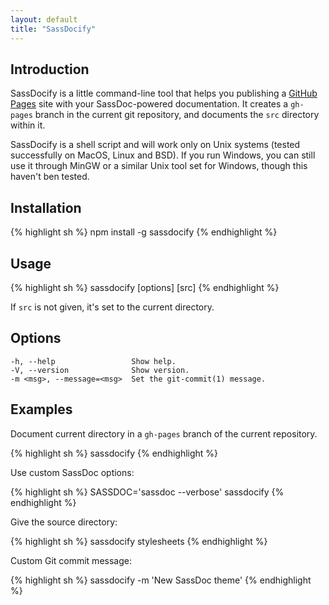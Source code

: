 ```yaml
---
layout: default
title: "SassDocify"
---
```


## Introduction

SassDocify is a little command-line tool that helps you publishing a [GitHub Pages](https://pages.github.com/) site with your SassDoc-powered documentation. It creates a `gh-pages` branch in the current git repository, and documents the `src` directory within it.

<p class="note  note--info">
  SassDocify is a shell script and will work only on Unix systems (tested successfully on MacOS, Linux and BSD). If you run Windows, you can still use it through MinGW or a similar Unix tool set for Windows, though this haven't ben tested.
</p>

## Installation

{% highlight sh %}
npm install -g sassdocify
{% endhighlight %}

## Usage

{% highlight sh %}
sassdocify [options] [src]
{% endhighlight %}

If `src` is not given, it's set to the current directory.

## Options

    -h, --help                 Show help.
    -V, --version              Show version.
    -m <msg>, --message=<msg>  Set the git-commit(1) message.

## Examples

Document current directory in a `gh-pages` branch of the current repository.

{% highlight sh %}
sassdocify
{% endhighlight %}

Use custom SassDoc options:

{% highlight sh %}
SASSDOC='sassdoc --verbose' sassdocify
{% endhighlight %}

Give the source directory:

{% highlight sh %}
sassdocify stylesheets
{% endhighlight %}

Custom Git commit message:

{% highlight sh %}
sassdocify -m 'New SassDoc theme'
{% endhighlight %}
